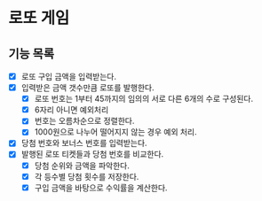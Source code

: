 
# 로또 게임

## 기능 목록
- [x] 로또 구입 금액을 입력받는다.
- [x] 입력받은 금액 갯수만큼 로또를 발행한다.
  - [x] 로또 번호는 1부터 45까지의 임의의 서로 다른 6개의 수로 구성된다.
  - [x] 6자리 아니면 예외처리
  - [x] 번호는 오름차순으로 정렬한다.
  - [x] 1000원으로 나누어 떨어지지 않는 경우 예외 처리.
- [x] 당첨 번호와 보너스 번호를 입력받는다.
- [x] 발행된 로또 티켓들과 당첨 번호를 비교한다.
  - [x] 당첨 순위와 금액을 파악한다.
  - [x] 각 등수별 당첨 횟수를 저장한다.
  - [x] 구입 금액을 바탕으로 수익률을 계산한다.